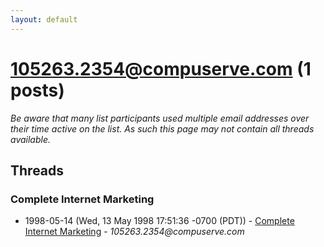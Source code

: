 ```yaml
---
layout: default
---
```


# 105263.2354@compuserve.com (1 posts)

_Be aware that many list participants used multiple email addresses over their time active on the list. As such this page may not contain all threads available._

## Threads

### Complete Internet Marketing
+ 1998-05-14 (Wed, 13 May 1998 17:51:36 -0700 (PDT)) - [Complete Internet Marketing](/archive/1998/05/2a7ba972400976d03f87223718cf19b49c60ddef194e9408fc7f1ef6dbacb19f) - _105263.2354@compuserve.com_

